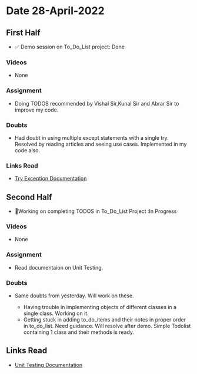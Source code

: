 # Date 28-April-2022

## First Half

- ✅ Demo session on To_Do_List project: Done

### Videos

- None

### Assignment

- Doing TODOS recommended by Vishal Sir,Kunal Sir and Abrar Sir to improve my code.

### Doubts

- Had doubt in using multiple except statements with a single try. Resolved by reading articles and seeing use cases. Implemented in my code also.

### Links Read

- [Try Exception Documentation](https://docs.python.org/3/tutorial/errors.html#tut-userexceptions)

## Second Half

- 🔄Working on completing TODOS in To_Do_List Project :In Progress

### Videos

- None

### Assignment

- Read documentaion on Unit Testing.

### Doubts

- Same doubts from yesterday. Will work on these.

  - Having trouble in implementing objects of different classes in a single class. Working on it.
  - Getting stuck in adding to_do_items and their notes in proper order in to_do_list. Need guidance. Will resolve after demo. Simple Todolist containing 1 class and their methods is ready.

## Links Read

- [Unit Testing Documentation](https://docs.python.org/3/library/unittest.html)
